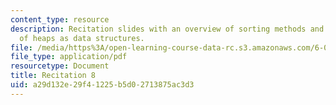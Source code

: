 ```yaml
---
content_type: resource
description: Recitation slides with an overview of sorting methods and discussion
  of heaps as data structures.
file: /media/https%3A/open-learning-course-data-rc.s3.amazonaws.com/6-006-introduction-to-algorithms-spring-2008/a29d132e29f41225b5d02713875ac3d3_recitation08.pdf
file_type: application/pdf
resourcetype: Document
title: Recitation 8
uid: a29d132e-29f4-1225-b5d0-2713875ac3d3
---
```

